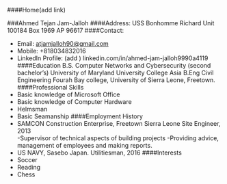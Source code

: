 ####Home(add link)

###Ahmed Tejan Jam-Jalloh
####Address: 
USS Bonhomme Richard
Unit 100184 Box 1969
AP     96617
####Contact:
-	Email: atjamjalloh90@gmail.com      
-	Mobile: +818034832016
-	LinkedIn Profile: (add ) linkedin.com/in/ahmed-jam-jalloh9990a4119
####Education
B.S. Computer Networks and Cybersecurity (second bachelor’s)
University of Maryland University College Asia
B.Eng Civil Engineering
Fourah Bay college, University of Sierra Leone, Freetown.
####Professional Skills
-	Basic knowledge of Microsoft Office 
-	Basic knowledge of Computer Hardware
-	Helmsman
-	Basic Seamanship
####Employment History
-	SAMCON Construction Enterprise, Freetown Sierra Leone
Site Engineer, 2013    
-Supervisor of technical aspects of building projects
-Providing advice, management of employees and making reports.
- US NAVY, Sasebo Japan. 
  Utilitiesman, 2016 
####Interests
- Soccer
- Reading
- Chess
